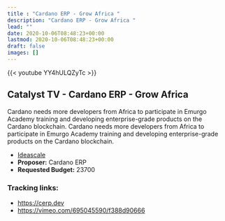 ```yaml
---
title : "Cardano ERP - Grow Africa "
description: "Cardano ERP - Grow Africa "
lead: ""
date: 2020-10-06T08:48:23+00:00
lastmod: 2020-10-06T08:48:23+00:00
draft: false
images: []
---
```


{{<  youtube YY4hULQZyTc >}}

## Catalyst TV - Cardano ERP - Grow Africa

Cardano needs more developers from Africa to participate in Emurgo Academy training and developing enterprise-grade products on the Cardano blockchain. Cardano needs more developers from Africa to participate in Emurgo Academy training and developing enterprise-grade products on the Cardano blockchain.

- [Ideascale](https://cardano.ideascale.com/c/idea/420496)
- **Proposer:** Cardano ERP
- **Requested Budget:** 23700

### Tracking links:

- <https://cerp.dev>
- <https://vimeo.com/695045590/f388d90666>




